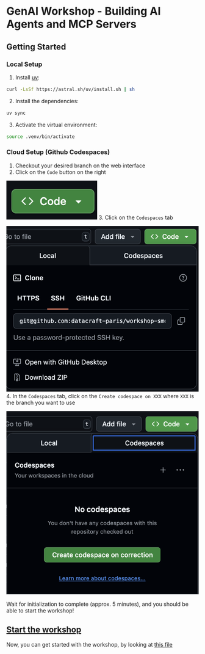 # GenAI Workshop - Building AI Agents and MCP Servers

## Getting Started

### Local Setup

1. Install [uv](https://docs.astral.sh/uv/getting-started/installation/):
```bash
curl -LsSf https://astral.sh/uv/install.sh | sh
```

2. Install the dependencies:
```bash
uv sync
```

3. Activate the virtual environment:
```bash
source .venv/bin/activate
```

### Cloud Setup (Github Codespaces)

1. Checkout your desired branch on the web interface
2. Click on the `Code` button on the right


![](./assets/1_code_button.png)
3. Click on the `Codespaces` tab


![](./assets/2_code_dropdown.png)
4. In the `Codespaces` tab, click on the `Create codespace on XXX` where `XXX` is the branch you want to use


![](./assets/3_codespaces.png)

Wait for initialization to complete (approx. 5 minutes), and you should be able to start the workshop!

## [Start the workshop](./workshop_schedule.md)

Now, you can get started with the workshop, by looking at [this file](./workshop_schedule.md)
